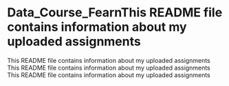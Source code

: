 # Data_Course_FearnThis README file contains information about my uploaded assignments
This README file contains information about my uploaded assignments
This README file contains information about my uploaded assignments
This README file contains information about my uploaded assignments
